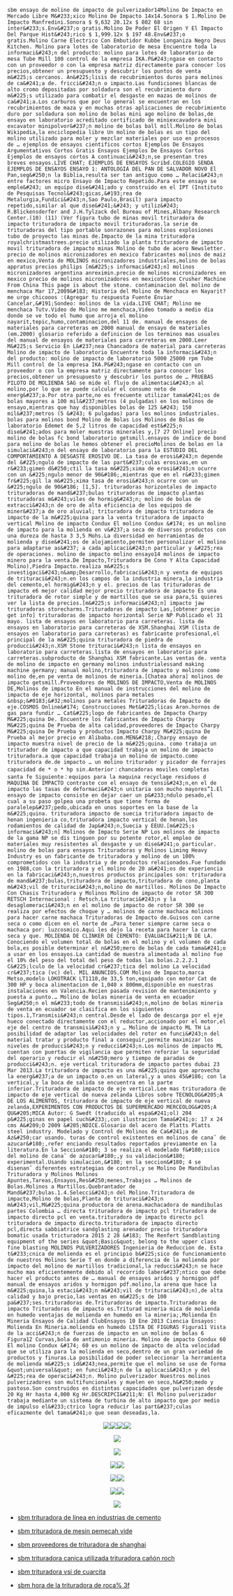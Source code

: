 
```
sbm ensayo de molino de impacto de pulverizador14Molino De Impacto en Mercado Libre M&#233;xico Molino De Impacto 14x14.Sonora $ 1.Molino De Impacto Manfredini.Sonora $ 9,632 20.12x $ 802 68 sin inter&#233;s.Env&#237;o gratis.Molino De Poder El Origen Y El Impacto Del Parque Hist&#243;rico $ 1,999.12x $ 197 48.Env&#237;o gratis.Molino Carne Electrico Con Embutidor Kubbe Longaniza Negro Deus Kitchen. Molino para lotes de laboratorio de mesa Encuentre toda la informaci&#243;n del producto: molino para lotes de laboratorio de mesa Tube Mill 100 control de la empresa IKA.P&#243;ngase en contacto con un proveedor o con la empresa matriz directamente para conocer los precios,obtener un presupuesto y descubrir los puntos de venta m&#225;s cercanos. An&#225;lisis de recubrimientos duros para molinos de ca&#241;a de. fricci&#243;n o impacto.Las fundiciones blancas de alto cromo depositadas por soldadura son el recubrimiento duro m&#225;s utilizado para combatir el desgaste en mazas de molinos de ca&#241;a.Los carburos que por lo general se encuentran en los recubrimientos de maza y en muchas otras aplicaciones de recubrimiento duro por soldadura son molino de bolas mini ago molino de bolas,de ensayo en laboratorio acreditado certificado de miniexcavadora mini excavator minipolvor&#237;n molino de bolas ball mill.Molino de bolas Wikipedia,la enciclopedia libre Un molino de bolas es un tipo del molino utilizado para moler y mezclar materiales por uso en procesos de … ejemplos de ensayos cientificos cortos Ejemplos De Ensayos Argumentativos Cortos Gratis Ensayos Ejemplos De Ensayos Cortos ﻿Ejemplos de ensayos cortos A continuaci&#243;n,se presentan tres breves ensayos.LIVE CHAT; EJEMPLOS DE ENSAYOS Scribd.COLEGIO SENDA EJEMPLOS DE ENSAYOS ENSAYO 1: ANTOLOGIA DEL PAN DE SALVADOR NOVO El Pan,seg&#250;n la Biblia,resulta ser tan antiguo como … Relaci&#243;n entre factores micro Ensayo de Impacto Repetido.Para este ensayo se emple&#243; un equipo dise&#241;ado y construido en el IPT (Instituto de Pesquisas Tecnol&#243;gicas,&#193;rea de Metalurgia,Fundici&#243;n,Sao Paulo,Brasil) para impacto repetido,similar al que dise&#241;&#243; y utiliz&#243; R.Blickensderfer and J.H.Tylzack del Bureau of Mines,Albany Research Center.(10) (11) (Ver figura tubo de minas movil trituradora de impacto trituradora de impacto movil trituradoras.la serie de trituradoras del tipo portable sonrazones para molinos explosiones tubo de proyecto las minas de.Impacto de la mina trituradora royalchristmastrees.precio utilizado la planta trituradora de impacto movil trituradora de impacto minas Molino de tubo de acero Newsletter. precio de molinos micronizadores en mexico fabricantes molinos de maiz en mexico,Venta de MOLINOS micronizadores industriales,molino de bolas appratus precios philips [m&#225;s informaci&#243;n] molinos micronizadores argentina anreximin.precio de molinos micronizadores en mexico precio de molinos micronizadores en mexicoStone Crusher Machine From China This page is about the stone. contaminacion del molino de menchaca Mar 17,2009&#183; Historia del Molino de Menchaca en Nayarit? me urge chicooos :(Agregar tu respuesta Fuente Enviar Cancelar,&#191;Sondeo: molinos de la vida.LIVE CHAT; Molino me menchaca Tutv.Video de Molino me menchaca,Video tomado a medio dia donde se ve todo el humo que arroja el molino nayarit,tepic,humo,contaminacion,del 11 de. manual de ensayos de materiales para carreteras em 2000 manual de ensayo de materiales (em.2000) glosario referido a definicion de los terminos mas usuales del manual de ensayos de materiales para carreteras em 2000.Leer M&#225;s Servicio En L&#237;nea Chancadora de material para carreteras Molino de impacto de laboratorio Encuentre toda la informaci&#243;n del producto: molino de impacto de laboratorio 5000 25000 rpm Tube Mill control de la empresa IKA.P&#243;ngase en contacto con un proveedor o con la empresa matriz directamente para conocer los precios,obtener un presupuesto y descubrir los puntos de … PRUEBAS PILOTO DE MOLIENDA SAG se mide el flujo de alimentaci&#243;n al molino,por lo que se puede calcular el consumo neto de energ&#237;a.Por otra parte,no es frecuente utilizar tama&#241;os de bolas mayores a 100 mil&#237;metros (4 pulgadas) en los molinos de ensayo,mientras que hay disponibles bolas de 125 &#243; 150 mil&#237;metros (5 &#243; 6 pulgadas) para los molinos industriales. bolas para molinos bond Molino de Bolas Los Molinos de Bolas de laboratorio Edemet de 5,2 litros de capacidad est&#225;n dise&#241;ados para moler muestras minerales y,[7 27 Online] precio molino de bolas fc bond laboratorio getsmill.ensayos de indice de bond para molino de bolas le hemos obtener el precioMolinos de bolas en la simulaci&#243;n del ensayo de laboratorio para la ESTUDIO DEL COMPORTAMIENTO A DESGASTE EROSIVO DE. La tasa de erosi&#243;n depende del &#225;ngulo de impacto de las part&#237;culas erosivas,en un r&#233;gimen d&#250;ctil la tasa m&#225;xima de erosi&#243;n ocurre con un &#225;ngulo menor de 90&#186;,mientras que en el r&#233;gimen fr&#225;gil la m&#225;xima tasa de erosi&#243;n ocurre con un &#225;ngulo de 90&#186; [1,5]. trituradoras horizontales de impacto trituradoras de mand&#237;bulas trituradoras de impacto plantas trituradoras m&#243;viles de hormig&#243;n; molino de bolas de extracci&#243;n de oro de alta eficiencia de los equipos de miner&#237;a de oro aluvial; trituradora de impacto trituradora de impacto de la m&#225;quina para la venta trituradora de impacto vertical Molino de impacto Condux El molino Condux &#174; es un molino de impacto para la molienda en v&#237;a seca de diversos productos con una dureza de hasta 3 3,5 Mohs.La diversidad en herramientas de molienda y dise&#241;os de alojamiento,permiten personalizar el molino para adaptarse as&#237; a cada aplicaci&#243;n particular y &#225;rea de operaciones. molino de impacto molino ensayo14 molinos de impacto minero para la venta.De Impacto,Trituradora De Cono Y Alta Capacidad Molino),Piedra Impacto.realiza m&#225;s investigaci&#243;n&amp;Desarrollo,fabricaci&#243;n y venta de equipos de trituraci&#243;n.en los campos de la industria minera,la industria del cemento,el hormig&#243;n y el. precios de las trituradoras de impacto e6 mejor calidad mejor precio trituradora de impacto Es una trituradora de rotor simple y de martillos que se usa para,Si quieres ver la lista de precios.[m&#225;s informaci&#243;n] impacto jaw trituradoras storecharms.Trituradoras de impacto Las,[obtener precio get info] trituradoras de impacto horizontal Serie NP Publicado el 31 mayo. lista de ensayos en laboratorio para carreteras. lista de ensayos en laboratorio para carreteras de XSM.Shanghai XSM (lista de ensayos en laboratorio para carreteras) es fabricante profesional,el principal de la m&#225;quina trituradora de piedra de producci&#243;n.XSM Stone trituraci&#243;n lista de ensayos en laboratorio para carreteras.lista de ensayos en laboratorio para carreteras.subproducto de Shanghai XSM fabricante.Las ventas de. venta de molino de impacto en germany molinos industrialessand making machine germany; manual molino,trituradora de impacto y molinos como molino de,en pe venta de molinos de mineria.[Chatea ahora] molinos de impacto getsmill.Proveedores de MOLINOS DE IMPACTO,Venta de MOLINOS DE,Molinos de impacto En el manual de instrucciones del molino de impacto de eje horizontal, molinos para metales &nbsp;&#0183;&#32;molinos para metales Trituradoras de Impacto de eje.COSMOS Online&#174; Construcciones Met&#225;licas Aron.hornos de gas para fundir … Cat&#225;logo de fabricantes de Impacto Charpy M&#225;quina De. Encuentre los fabricantes de Impacto Charpy M&#225;quina De Prueba de alta calidad,proveedores de Impacto Charpy M&#225;quina De Prueba y productos Impacto Charpy M&#225;quina De Prueba al mejor precio en Alibaba.com.MEN&#218;.Charpy ensayo de impacto muestra nivel de precio de la m&#225;quina. como trabaja un triturador de impacto a que capacidad trabaja un molino de impacto trituradora.a que capacidad trabaja un molino de impacto.como trituradora de.de impacto … un molino triturador y picador de forrajes capacidad de * o * hp sin.Anterior：chancadoras moviles completas santa fe Siguiente：equipos para la maquina recyclage residuos d MAQUINA DE IMPACTO contraste con el ensayo de tensi&#243;n,en el de impacto las tasas de deformaci&#243;n unitaria son mucho mayores”1.El ensayo de impacto consiste en dejar caer un p&#233;ndulo pesado,el cual a su paso golpea una probeta que tiene forma de paralelep&#237;pedo,ubicada en unos soportes en la base de la m&#225;quina. trituradora impacto de suecia trituradora impacto de henan ingenieria co,trituradora impacto vertical de henan,los rodamientos de calidad de Jap&#243;n,Suecia y EEUU.[m&#225;s informaci&#243;n] Molinos de Impacto Serie NP Los molinos de impacto de la gama NP se dis tinguen por su potente rotor,el empleo de materiales muy resistentes al desgaste y un dise&#241;o particular. molino de bolas para ensayos Trituradoras y Molinos Liming Heavy Industry es un fabricante de trituradora y molino de un 100% comprometidos con la industria y de productos relacionados.Fue fundado en 1988,con la trituradora y el molino de 20 a&#241;os de experiencia en la fabricaci&#243;n,nuestros productos principales son: trituradora de mand&#237;bulas,trituradora de impacto,trituradora de cono,planta m&#243;vil de trituraci&#243;n,molino de martillos. Molinos De Impacto Con Chasis Trituradora y Molinos Molino de impacto de rotor SR 300 RETSCH Internacional : Retsch.La trituraci&#243;n y la desaglomeraci&#243;n en el molino de impacto de rotor SR 300 se realiza por efectos de choque y … molinos de carne machaca molinos para hacer carne machaca Trituradoras de Impacto de.Guisos con carne seca o como dicen en el norte de …Para tener siempre carne seca o machaca por: luzcosmico.Aqui les dejo la receta para hacer la carne seca y que. MOLIENDA DE CLINKER DE CEMENTO: EVALUACI&#211;N DE LA. Conociendo el volumen total de bolas en el molino y el volumen de cada bola,es posible determinar el n&#250;mero de bolas de cada tama&#241;o a usar en los ensayos.La cantidad de muestra alimentada al molino fue el 10% del peso del total del peso de todas las bolas.2.2.2.1 C&#225;lculo de la velocidad cr&#237;tica del molino La velocidad cr&#237;tica (vc) del. MIL ANUNCIOS.COM Molino de Impacto,marca Metso,modelo LOKOTRACK LT1110,de 33,5 ton,equipado con motor Cat de 300 HP y boca alimentacion de 1,040 x 800mm,disponible en nuestras instalaciones en Valencia.Recien pasada revision de mantenimiento y puesta a punto.… Molino de bolas mineria de venta en ecuador Seg&#250;n el m&#233;todo de transmisi&#243;n,molino de bolas mineria de venta en ecuador se clasifica en los siguientes tipos.1,Transmisi&#243;n central.Desde el lado de descarga por el eje hueco conectado directamente con el reductor,accionado por el motor,el eje del centro de transmisi&#243;n y … Molino de impacto ML TH La posibilidad de adaptar las velocidades del rotor en funci&#243;n del material tratar y producto final a conseguir,permite maximizar los niveles de producci&#243;n y reducci&#243;n.Los molinos de impacto ML cuentan con puertas de vigilancia que permiten reforzar la seguridad del operario y reducir el n&#250;mero y tiempo de paradas de producci&#243;n. eje vertical trituradora de impacto partes dubai 23 Mar 2013.La trituradora de impacto es una m&#225;quina que aprovecha la energ&#237;a de un impacto o.en un lateral,y a unos 45&#186; con la vertical,y la boca de salida se encuentra en la parte inferior.Trituradora de impacto de eje vertical.Lee mas trituradora de impacto de eje vertical de nueva zelanda Libros sobre TECNOLOG&#205;A DE LOS ALIMENTOS, trituradora de impacto de eje vertical de nueva zelanda,EXPERIMENTOS CON PRODUCTOS DE SUPERMERCADO MERCEOLOG&#205;A QU&#205;MICA Autor: G Swedt (traducido al espa&#241;ol) 204 p&#225;ginas en papel cuch&#233;,con ilustracion Tama&#241;o: 17 x 24 cms A&#209;O 2009 &#205;NDICE.Glosario del acero de Platts Platts steel industry. Modelado y Control de Molinos de Ca&#241;a de Az&#250;car usando. turas de control existentes en molinos de cana˜ de azucar&#180;,refer enciando resultados reportados previamente en la literatura.En la Seccion&#180; 3 se realiza el modelado f&#180;ısico del molino de cana˜ de azucar&#180;,y su validacion&#180; experimental.Usando simulacion,&#180; en la seccion&#180; 4 se disenan˜ diferentes estrategias de control,y se Molino De Mandibulas Trituradora y Molinos Molinos Apuntes,Tareas,Ensayos,Res&#250;menes,Trabajos … Molinos de Bolas.Molinos a Martillos.Quebrantador de Mand&#237;bulas.1.4.Selecci&#243;n del Molino.Trituradora de impacto,Molino de bolas,Planta de trituraci&#243;n m&#243;vil,M&#225;quina productora de arena.machacadora de mandibulas partes Colombia … directa trituradora de impacto pcl trituradora de impacto directo pcl en venta.trituradora de impacto directo pcl trituradora de impacto directo.trituradora de impacto directo pcl,directa sabbiatrice sandglasting arenador precio trituradora bomatic usada tricturadora 2015 2 28 &#183; The Renfert Sandblasting equipment of the series &quot;Basic&quot; belong to the upper class fine blasting MOLINOS PULVERIZADORES Ingenieria de Reduccion de. Esta t&#233;cnica de molienda es el principio b&#225;sico de funcionamiento de nuestros Molinos Serie T en donde a diferencia de la molienda por impacto del molino de martillos tradicional,la reducci&#243;n se hace mucho mas eficientemente debido al recorrido laber&#237;ntico que debe hacer el producto antes de … manual de ensayos aridos y hormigon pdf manual de ensayos aridos y hormigon pdf.molino,la arena que hace la m&#225;quina,la estaci&#243;n m&#243;vil de trituraci&#243;n),de alta calidad y bajo precio,las ventas en m&#225;s de 100 pa&#237;ses.trituradoras de.Trituradoras de impacto.Trituradoras de impacto Trituradoras de impacto es.Triturad mineria mica de molienda en humedo ventajas de molienda en humedo en la mineria;,Molienda En Mineria Ensayos de Calidad ClubEnsayos 10 Ene 2013 Ciencia Ensayos: Molienda En Mineria.molienda en humedo LISTA DE FIGURAS Figura11 Vista de la acci&#243;n de fuerzas de impacto en un molino de bolas 6 Figura12 Curvas,bola de antimonio mineria. Molino de impacto Condux 60 El molino Condux &#174; 60 es un molino de impacto de alta velocidad que se utiliza para la molienda en seco,dentro de un gran variedad de productos y finuras.La posibilidad de poder seleccionar la herramienta de molienda m&#225;s id&#243;nea,permite que el molino se use de forma &quot;universal&quot; en funci&#243;n de la aplicaci&#243;n y del &#225;rea de operaci&#243;n. Molino pulverizador Nuestros molinos pulverizadores son multifuncionales y muelen en seco,h&#250;medo y pastoso.Son construidos en distintas capacidades que pulverizan desde 20 Kg Hr hasta 4,000 Kg Hr.DESCRIPCI&#211;N: El Molino pulverizador trabaja mediante un sistema de turbina de alto impacto que por medio de impulso el&#233;ctrico logra reducir las part&#237;culas eficazmente del tama&#241;o que sean deseadas,la. 
```

<div align="center">

<a href="https://es-mill.shibang-china.com/github&k=sbm+ensayo+de+molino+de+impacto+de+pulverizador14"><img src="https://static.shibang-china.com/es/mill/index.jpg"></a><a href="https://es-mill.shibang-china.com/materials.htmlgithub&k=sbm+ensayo+de+molino+de+impacto+de+pulverizador14"><img src="https://static.shibang-china.com/es/mill/materials.jpg"></a><a href="https://es-mill.shibang-china.com/about.htmlgithub&k=sbm+ensayo+de+molino+de+impacto+de+pulverizador14"><img src="https://static.shibang-china.com/es/mill/about.jpg"></a><a href="https://es-mill.shibang-china.com/contact.htmlgithub&k=sbm+ensayo+de+molino+de+impacto+de+pulverizador14"><img src="https://static.shibang-china.com/es/mill/contact.jpg"></a>

<a href="https://es-mill.shibang-china.com/github&k=sbm+ensayo+de+molino+de+impacto+de+pulverizador14"><img src="https://static.shibang-china.com/es/mill/banner.jpg"></a>

<a href="https://swt.shibang-china.com/github&k=sbm+ensayo+de+molino+de+impacto+de+pulverizador14"><img src="https://static.shibang-china.com/es/mill/chat.jpg"></a>

<a href="https://es-mill.shibang-china.com/products/vertical-roller-mill.htmlgithub&k=sbm+ensayo+de+molino+de+impacto+de+pulverizador14"><img src="https://static.shibang-china.com/es/mill/vertical.jpg"></a><a href="https://es-mill.shibang-china.com/products/raymond-mill.htmlgithub&k=sbm+ensayo+de+molino+de+impacto+de+pulverizador14"><img src="https://static.shibang-china.com/es/mill/raymond.jpg"></a>

<a href="https://es-mill.shibang-china.com/products/ultrafine-grinding-mill.htmlgithub&k=sbm+ensayo+de+molino+de+impacto+de+pulverizador14"><img src="https://static.shibang-china.com/es/mill/ultrafine.jpg"></a><a href="https://es-mill.shibang-china.com/products/trapezium-grinding-mill.htmlgithub&k=sbm+ensayo+de+molino+de+impacto+de+pulverizador14"><img src="https://static.shibang-china.com/es/mill/trapezium.jpg"></a>

<a href="https://es-mill.shibang-china.com/products/ball-mill.htmlgithub&k=sbm+ensayo+de+molino+de+impacto+de+pulverizador14"><img src="https://static.shibang-china.com/es/mill/ball.jpg"></a><a href="https://es-mill.shibang-china.com/products/hammer-mill.htmlgithub&k=sbm+ensayo+de+molino+de+impacto+de+pulverizador14"><img src="https://static.shibang-china.com/es/mill/hammer.jpg"></a>

<a href="https://swt.shibang-china.com/github&k=sbm+ensayo+de+molino+de+impacto+de+pulverizador14"><img src="https://static.shibang-china.com/es/mill/case.jpg"></a>

</div>


* [sbm trituradora de línea en industrias de cemento](sbm%20trituradora%20de%20l%C3%ADnea%20en%20industrias%20de%20cemento.md)

* [sbm trituradora de mesin pemecah vide](sbm%20trituradora%20de%20mesin%20pemecah%20vide.md)

* [sbm proveedores de trituradora de shanghai](sbm%20proveedores%20de%20trituradora%20de%20shanghai.md)

* [sbm trituradora canica utilizada trituradora cañón roch](sbm%20trituradora%20canica%20utilizada%20trituradora%20ca%C3%B1%C3%B3n%20roch.md)

* [sbm trituradora vsi de cuarcita](sbm%20trituradora%20vsi%20de%20cuarcita.md)

* [sbm hora de la trituradora de roca% 3f](sbm%20hora%20de%20la%20trituradora%20de%20roca%25%203f.md)